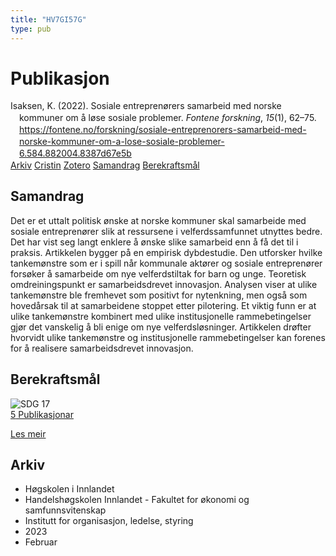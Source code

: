 ```yaml
---
title: "HV7GI57G"
type: pub
---
```

<h1>Publikasjon</h1>
<article id="csl-bib-container-HV7GI57G" class="csl-bib-container">
  <div class="csl-bib-body" style="line-height: 1.35; padding-left: 1em; text-indent:-1em;">
  <div class="csl-entry">Isaksen, K. (2022). Sosiale entrepren&#xF8;rers samarbeid med norske kommuner om &#xE5; l&#xF8;se sosiale problemer. <i>Fontene forskning</i>, <i>15</i>(1), 62&#x2013;75. <a href="https://fontene.no/forskning/sosiale-entreprenorers-samarbeid-med-norske-kommuner-om-a-lose-sosiale-problemer-6.584.882004.8387d67e5b">https://fontene.no/forskning/sosiale-entreprenorers-samarbeid-med-norske-kommuner-om-a-lose-sosiale-problemer-6.584.882004.8387d67e5b</a></div>
</div>
  <div class="csl-bib-buttons">
    <a href="#taxonomy-article-HV7GI57G" class="csl-bib-button">Arkiv</a>
    <a href="https://app.cristin.no/results/show.jsf?id=2121706" alt="Cristin URL" class="csl-bib-button">Cristin</a>
    <a href="http://zotero.org/groups/5402882/items/HV7GI57G" alt="Zotero URL" class="csl-bib-button">Zotero</a>
    <a href="#abstract-article-HV7GI57G" class="csl-bib-button">Samandrag</a>
    <a href="#sdg-article-HV7GI57G" class="csl-bib-button">Berekraftsmål</a>
  </div>
  <div id="csl-bib-meta-container-HV7GI57G"></div>
</article>
<div id="csl-bib-meta-HV7GI57G" class="csl-bib-meta">
  <article id="abstract-article-HV7GI57G" class="abstract-article">
    <h1>Samandrag</h1>
    Det er et uttalt politisk ønske at norske kommuner skal samarbeide med sosiale entreprenører slik at ressursene i velferdssamfunnet utnyttes bedre. Det har vist seg langt enklere å ønske slike samarbeid enn å få det til i praksis. Artikkelen bygger på en empirisk dybdestudie. Den utforsker hvilke tankemønstre som er i spill når kommunale aktører og sosiale entreprenører forsøker å samarbeide om nye velferdstiltak for barn og unge. Teoretisk omdreiningspunkt er samarbeidsdrevet innovasjon. Analysen viser at ulike tankemønstre ble fremhevet som positivt for nytenkning, men også som hovedårsak til at samarbeidene stoppet etter pilotering. Et viktig funn er at ulike tankemønstre kombinert med ulike institusjonelle rammebetingelser gjør det vanskelig å bli enige om nye velferdsløsninger. Artikkelen drøfter hvorvidt ulike tankemønstre og institusjonelle rammebetingelser kan forenes for å realisere samarbeidsdrevet innovasjon.
  </article>
  <article id="sdg-article-HV7GI57G" class="sdg-article">
    <h1>Berekraftsmål</h1>
    <div class="sdg-container"><div id="sdg17" class="sdg"> <img src="{{< params subfolder >}}images/sdg/sdg17_no.png" class="image" alt="SDG 17"> <div class="sdg-overlay"> <a href="{{< params subfolder >}}no/archive/?sdg=17#archive" class="sdg-publication-count"><span>5</span> Publikasjonar</a> <p><a href="NA" class="sdg-read-more">Les meir</a></p> </div> </div></div>
  </article>
  <article id="taxonomy-article-HV7GI57G" class="taxonomy-article">
    <h1>Arkiv</h1>
    <ul>
      <li>Høgskolen i Innlandet</li>
      <li>Handelshøgskolen Innlandet - Fakultet for økonomi og samfunnsvitenskap</li>
      <li>Institutt for organisasjon, ledelse, styring</li>
      <li>2023</li>
      <li>Februar</li>
    </ul>
  </article>
</div>
